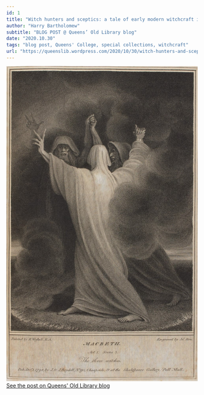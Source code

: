 ```yaml
---
id: 1
title: "Witch hunters and sceptics: a tale of early modern witchcraft in Queens’ Old Library"
author: "Harry Bartholomew"
subtitle: "BLOG POST @ Queens’ Old Library blog"
date: "2020.10.30"
tags: "blog post, Queens' College, special collections, witchcraft"
url: "https://queenslib.wordpress.com/2020/10/30/witch-hunters-and-sceptics-a-tale-of-early-modern-witchcraft-in-queens-old-library/"
---
```

![image](/images/blog_02.jpg)\
[See the post on Queens' Old Library blog](https://queenslib.wordpress.com/2020/10/30/witch-hunters-and-sceptics-a-tale-of-early-modern-witchcraft-in-queens-old-library/)
